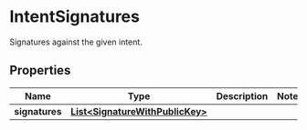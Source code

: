 

# IntentSignatures

Signatures against the given intent.

## Properties

| Name | Type | Description | Notes |
|------------ | ------------- | ------------- | -------------|
|**signatures** | [**List&lt;SignatureWithPublicKey&gt;**](SignatureWithPublicKey.md) |  |  |




